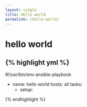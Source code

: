 ```yaml
---
layout: single
title: Hello world
permalink: /hello-world/
---
```


# hello world

{% highlight yml %}
---
#!/usr/bin/env ansible-playbook
- name: hello world
  hosts: all
  tasks:
    - setup:

{% endhighlight %}
